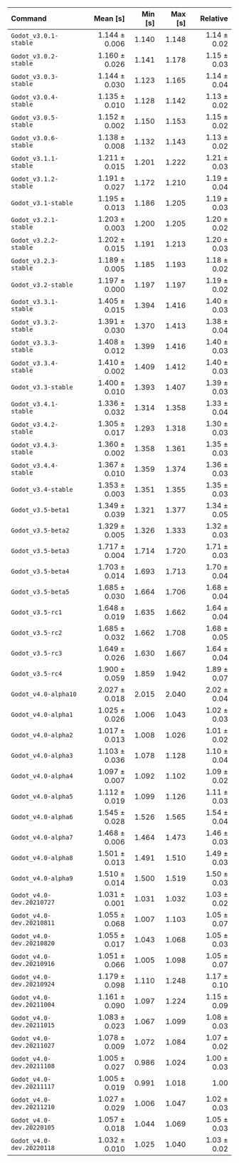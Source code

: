 | Command | Mean [s] | Min [s] | Max [s] | Relative |
|:---|---:|---:|---:|---:|
| `Godot_v3.0.1-stable` | 1.144 ± 0.006 | 1.140 | 1.148 | 1.14 ± 0.02 |
| `Godot_v3.0.2-stable` | 1.160 ± 0.026 | 1.141 | 1.178 | 1.15 ± 0.03 |
| `Godot_v3.0.3-stable` | 1.144 ± 0.030 | 1.123 | 1.165 | 1.14 ± 0.04 |
| `Godot_v3.0.4-stable` | 1.135 ± 0.010 | 1.128 | 1.142 | 1.13 ± 0.02 |
| `Godot_v3.0.5-stable` | 1.152 ± 0.002 | 1.150 | 1.153 | 1.15 ± 0.02 |
| `Godot_v3.0.6-stable` | 1.138 ± 0.008 | 1.132 | 1.143 | 1.13 ± 0.02 |
| `Godot_v3.1.1-stable` | 1.211 ± 0.015 | 1.201 | 1.222 | 1.21 ± 0.03 |
| `Godot_v3.1.2-stable` | 1.191 ± 0.027 | 1.172 | 1.210 | 1.19 ± 0.04 |
| `Godot_v3.1-stable` | 1.195 ± 0.013 | 1.186 | 1.205 | 1.19 ± 0.03 |
| `Godot_v3.2.1-stable` | 1.203 ± 0.003 | 1.200 | 1.205 | 1.20 ± 0.02 |
| `Godot_v3.2.2-stable` | 1.202 ± 0.015 | 1.191 | 1.213 | 1.20 ± 0.03 |
| `Godot_v3.2.3-stable` | 1.189 ± 0.005 | 1.185 | 1.193 | 1.18 ± 0.02 |
| `Godot_v3.2-stable` | 1.197 ± 0.000 | 1.197 | 1.197 | 1.19 ± 0.02 |
| `Godot_v3.3.1-stable` | 1.405 ± 0.015 | 1.394 | 1.416 | 1.40 ± 0.03 |
| `Godot_v3.3.2-stable` | 1.391 ± 0.030 | 1.370 | 1.413 | 1.38 ± 0.04 |
| `Godot_v3.3.3-stable` | 1.408 ± 0.012 | 1.399 | 1.416 | 1.40 ± 0.03 |
| `Godot_v3.3.4-stable` | 1.410 ± 0.002 | 1.409 | 1.412 | 1.40 ± 0.03 |
| `Godot_v3.3-stable` | 1.400 ± 0.010 | 1.393 | 1.407 | 1.39 ± 0.03 |
| `Godot_v3.4.1-stable` | 1.336 ± 0.032 | 1.314 | 1.358 | 1.33 ± 0.04 |
| `Godot_v3.4.2-stable` | 1.305 ± 0.017 | 1.293 | 1.318 | 1.30 ± 0.03 |
| `Godot_v3.4.3-stable` | 1.360 ± 0.002 | 1.358 | 1.361 | 1.35 ± 0.03 |
| `Godot_v3.4.4-stable` | 1.367 ± 0.010 | 1.359 | 1.374 | 1.36 ± 0.03 |
| `Godot_v3.4-stable` | 1.353 ± 0.003 | 1.351 | 1.355 | 1.35 ± 0.03 |
| `Godot_v3.5-beta1` | 1.349 ± 0.039 | 1.321 | 1.377 | 1.34 ± 0.05 |
| `Godot_v3.5-beta2` | 1.329 ± 0.005 | 1.326 | 1.333 | 1.32 ± 0.03 |
| `Godot_v3.5-beta3` | 1.717 ± 0.004 | 1.714 | 1.720 | 1.71 ± 0.03 |
| `Godot_v3.5-beta4` | 1.703 ± 0.014 | 1.693 | 1.713 | 1.70 ± 0.04 |
| `Godot_v3.5-beta5` | 1.685 ± 0.030 | 1.664 | 1.706 | 1.68 ± 0.04 |
| `Godot_v3.5-rc1` | 1.648 ± 0.019 | 1.635 | 1.662 | 1.64 ± 0.04 |
| `Godot_v3.5-rc2` | 1.685 ± 0.032 | 1.662 | 1.708 | 1.68 ± 0.05 |
| `Godot_v3.5-rc3` | 1.649 ± 0.026 | 1.630 | 1.667 | 1.64 ± 0.04 |
| `Godot_v3.5-rc4` | 1.900 ± 0.059 | 1.859 | 1.942 | 1.89 ± 0.07 |
| `Godot_v4.0-alpha10` | 2.027 ± 0.018 | 2.015 | 2.040 | 2.02 ± 0.04 |
| `Godot_v4.0-alpha1` | 1.025 ± 0.026 | 1.006 | 1.043 | 1.02 ± 0.03 |
| `Godot_v4.0-alpha2` | 1.017 ± 0.013 | 1.008 | 1.026 | 1.01 ± 0.02 |
| `Godot_v4.0-alpha3` | 1.103 ± 0.036 | 1.078 | 1.128 | 1.10 ± 0.04 |
| `Godot_v4.0-alpha4` | 1.097 ± 0.007 | 1.092 | 1.102 | 1.09 ± 0.02 |
| `Godot_v4.0-alpha5` | 1.112 ± 0.019 | 1.099 | 1.126 | 1.11 ± 0.03 |
| `Godot_v4.0-alpha6` | 1.545 ± 0.028 | 1.526 | 1.565 | 1.54 ± 0.04 |
| `Godot_v4.0-alpha7` | 1.468 ± 0.006 | 1.464 | 1.473 | 1.46 ± 0.03 |
| `Godot_v4.0-alpha8` | 1.501 ± 0.013 | 1.491 | 1.510 | 1.49 ± 0.03 |
| `Godot_v4.0-alpha9` | 1.510 ± 0.014 | 1.500 | 1.519 | 1.50 ± 0.03 |
| `Godot_v4.0-dev.20210727` | 1.031 ± 0.001 | 1.031 | 1.032 | 1.03 ± 0.02 |
| `Godot_v4.0-dev.20210811` | 1.055 ± 0.068 | 1.007 | 1.103 | 1.05 ± 0.07 |
| `Godot_v4.0-dev.20210820` | 1.055 ± 0.017 | 1.043 | 1.068 | 1.05 ± 0.03 |
| `Godot_v4.0-dev.20210916` | 1.051 ± 0.066 | 1.005 | 1.098 | 1.05 ± 0.07 |
| `Godot_v4.0-dev.20210924` | 1.179 ± 0.098 | 1.110 | 1.248 | 1.17 ± 0.10 |
| `Godot_v4.0-dev.20211004` | 1.161 ± 0.090 | 1.097 | 1.224 | 1.15 ± 0.09 |
| `Godot_v4.0-dev.20211015` | 1.083 ± 0.023 | 1.067 | 1.099 | 1.08 ± 0.03 |
| `Godot_v4.0-dev.20211027` | 1.078 ± 0.009 | 1.072 | 1.084 | 1.07 ± 0.02 |
| `Godot_v4.0-dev.20211108` | 1.005 ± 0.027 | 0.986 | 1.024 | 1.00 ± 0.03 |
| `Godot_v4.0-dev.20211117` | 1.005 ± 0.019 | 0.991 | 1.018 | 1.00 |
| `Godot_v4.0-dev.20211210` | 1.027 ± 0.029 | 1.006 | 1.047 | 1.02 ± 0.03 |
| `Godot_v4.0-dev.20220105` | 1.057 ± 0.018 | 1.044 | 1.069 | 1.05 ± 0.03 |
| `Godot_v4.0-dev.20220118` | 1.032 ± 0.010 | 1.025 | 1.040 | 1.03 ± 0.02 |
